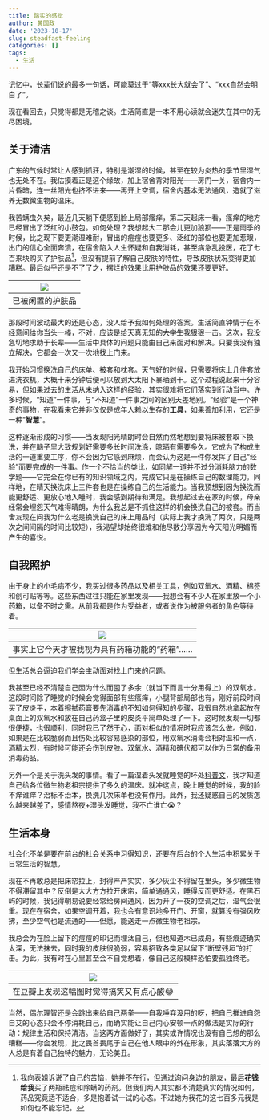 ```yaml
---
title: 踏实的感觉
author: 黄国政
date: '2023-10-17'
slug: steadfast-feeling
categories: []
tags:
  - 生活
---
```


<!--more-->

记忆中，长辈们说的最多一句话，可能莫过于“等xxx长大就会了”、“xxx自然会明白了”。

现在看回去，只觉得都是无稽之谈。生活简直是一本不用心读就会迷失在其中的无尽困境。

## 关于清洁

广东的气候时常让人感到抓狂，特别是潮湿的时候，甚至在较为炎热的季节里湿气也无处不在。我估摸着正是这个缘故，加上宿舍背对阳光——房门一关，宿舍内一片昏暗，连一丝阳光也挤不进来——再开上空调，宿舍内基本无法通风，造就了滋养无数微生物的温床。

我苦螨虫久矣，最近几天躺下便感到脸上局部瘙痒，第二天起床一看，瘙痒的地方已经冒出了泛红的小鼓包。如何处理？我想起大二那会儿更加狼狈——正是雨季的时候，比之现下要更潮湿难耐，冒出的痘痘也要更多、泛红的部位也要更加惹眼，出门的信心全面奔溃，在宿舍陷入人生怀疑和自我消耗，甚至病急乱投医，花了七百来块购买了护肤品[^jiejie]，但没有提前了解自己皮肤的特性，导致皮肤状况变得更加糟糕。最后似乎还是不了了之，摆烂的效果比用护肤品的效果还要更好。

|![](/images/posts/2023/10/10-17-medicament.jpg)|
|:-:|
|已被闲置的护肤品|

[^jiejie]: 我向表姐诉说了自己的苦恼，她并不在行，但通过询问身边的朋友，最后**花钱给我**买了两瓶祛痘和除螨的药剂。但我们两人其实都不清楚真实的情况如何，药品究竟适不适合，多是抱着试一试的心态。不过她为我花的这七百多元我是如何也不能忘记。

那段时间波动最大的还是心态，没人给予我如何处理的答案。生活简直钟情于在不经意间给你当头一棒，不对，应该是给天真无知的~~大学生~~我狠狠一击。这次，我没急切地求助于长辈——生活中具体的问题只能由自己来面对和解决。只要我没有独立解决，它都会一次又一次地找上门来。

我开始习惯换洗自己的床单、被套和枕套。天气好的时候，只需要将床上几件套放进洗衣机，大概十来分钟后便可以放到大太阳下暴晒到干。这个过程说起来十分容易，但如果过去的生活从未纳入这样的经验，其实很难将它们落实到行动当中。许多时候，“知道”一件事，与“不知道”一件事之间的区别天差地别。“经验”是一个神奇的事物，在我看来它并非仅仅是成年人赖以生存的**工具**，如果善加利用，它还是一种“**智慧**”。

这种逐渐形成的习惯——当发现阳光晴朗时会自然而然地想到要将床被套取下换洗，并在脑子里大致规划好需要多长时间洗涤，晾晒有需要多久。它成为了构成生活的一道重要工序，你不会因为它感到麻烦，而会认为这是一件你发挥了自己“经验”而要完成的一件事。作一个不恰当的类比，如同解一道并不过分消耗脑力的数学题——它完全在你已有的知识领域之内，完成它只是在操练自己的数理能力，同样地，在晴天换洗床上三件套也是在操练自己的生活能力。当我预想到因为换洗而能更舒适、更放心地入睡时，我会感到期待和满足。我想起过去在家的时候，母亲经常会埋怨天气难得晴朗，为什么我总是不抓住这样的机会换洗自己的被套。而当舍友现在问我为什么老是换洗自己的床上用品时（实际上我才换洗了两次，只是两次之间间隔的时间比较短），我渴望却始终很难和他尽数分享因为今天阳光明媚而产生的喜悦。

## 自我照护

由于身上的小毛病不少，我买过很多药品以及相关工具，例如双氧水、酒精、棉签和创可贴等等。这些东西过往只能在家里发现——我想会有不少人在家里放一个小药箱，以备不时之需。从前我都是作为受益者，或者说作为被服务者的角色等待着。

|![](/images/posts/2023/10/10-17-my-medicament.jpg)|
|:-:|
|事实上它今天才被我视为具有药箱功能的“药箱”……|

但生活总会逼迫我们学会主动面对找上门来的问题。

我甚至已经不清楚自己因为什么而囤了多余（就当下而言十分用得上）的双氧水。这段时间除了睡觉的时候会觉得面部有些瘙痒，小腿背部局部也有，刚好前段时间买了皮炎平，本着擦拭药膏要先消毒的不知如何得知的步骤，我很自然地拿起放在桌面上的双氧水和放在自己药盒子里的皮炎平简单处理了一下。这时候发现一切都很便捷，也很顺利，同时我已了然于心，面对相似的情况时我应该怎么做。例如，如果是在比较脆弱而且伤处比较容易感染的部位，用双氧水消毒会相对温和一点，酒精太烈，有时候可能还会伤到皮肤。双氧水、酒精和碘伏都可以作为日常的备用消毒药品。

另外一个是关于洗头发的事情。看了一篇湿着头发就睡觉的坏处[科普文](https://mp.weixin.qq.com/s/zHCwSL9DJxWuUcq7CJ5PNw)，我才知道自己给各位微生物老祖宗提供了多久的温床。就冲这点，晚上睡觉的时候，我的脸不痒谁痒？治标不治本，换洗几次床单也没有作用。此外，我还疑惑自己的发质怎么越来越差了，感情熬夜+湿头发睡觉，我不亡谁亡😭？

## 生活本身

社会化不单是要在前台的社会关系中习得知识，还要在后台的个人生活中积累关于日常生活的智慧。

现在不再敢总是把床帘拉上，封得严严实实，多少灰尘不得留在里头，多少微生物不得滞留其中？反倒是大大方方拉开床帘，简单通通风，睡得反而更舒适。在黑石屿的时候，我记得朝易说要经常给房间通风，因为开了一夜的空调之后，湿气会很重。现在在宿舍，如果空调开着，我也会有意识地多开门、开窗，就算没有强风吹拂，至少空气也是流通的——但愿，能送走一点微生物老祖宗。

我总会为在脸上留下的痘痘的印记而埋汰自己，但也知道木已成舟，有些痕迹确实太深，无法抹去，同时我的皮肤很脆弱，容易招致各类足以留下“断壁残垣”的打击。为此，我有时在心里甚至会不自觉想着，像自己这般模样恐怕要孤独终老。

|![](/images/posts/2023/10/10-17-no-marriage.jpg)|
|:-:|
|在豆瓣上发现这幅图时觉得搞笑又有点心酸😂|

当然，偶尔理智还是会跳出来给自己两拳——自我唾弃没用的呀，把自己推进自怨自艾的心态只会不停消耗自己，而确实能让自己内心安顿一点的做法是实际的行动：规律生活和保持清洁。当这两方面做好了，其实或许情况也没有自己想的那么糟糕——你会发现，比之畏首畏尾于自己在他人眼中的外在形象，其实落落大方的人总是有着自己独特的魅力，无论美丑。